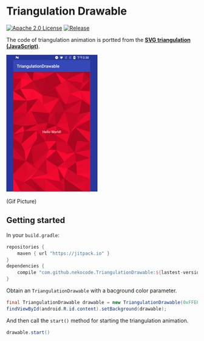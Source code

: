 # Triangulation Drawable
[![Apache 2.0 License](https://img.shields.io/badge/license-Apache%202.0-blue.svg?style=flat)](http://www.apache.org/licenses/LICENSE-2.0.html) [![Release](https://jitpack.io/v/nekocode/TriangulationDrawable.svg)](https://jitpack.io/#nekocode/TriangulationDrawable)

The code of triangulation animation is portted from the **[SVG triangulation (JavaScript)](https://codepen.io/zessx/pen/ZGBMXZ)**.

![Screenshot](img/screenshot.gif)

(Gif Picture)


## Getting started

In your `build.gradle`:

```gradle
repositories {
    maven { url "https://jitpack.io" }
}
dependencies {
    compile "com.github.nekocode.TriangulationDrawable:${lastest-version}"
}
```

Obtain an `TriangulationDrawable` with a bacground color parameter.

```java
final TriangulationDrawable drawable = new TriangulationDrawable(0xFFEF0E39);
findViewById(android.R.id.content).setBackground(drawable);
```

And then call the `start()` method for starting the triangulation animation.

```java
drawable.start()
```
